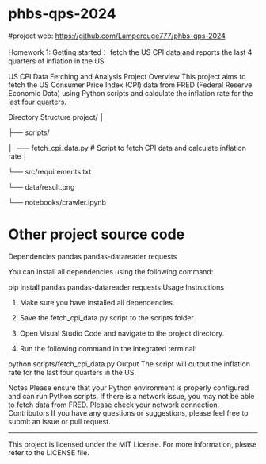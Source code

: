 # phbs-qps-2024

#project web: https://github.com/Lamperouge777/phbs-qps-2024

Homework 1: Getting started： fetch the US CPI data and reports the last 4 quarters of inflation in the US

US CPI Data Fetching and Analysis
Project Overview
This project aims to fetch the US Consumer Price Index (CPI) data from FRED (Federal Reserve Economic Data) using Python scripts and calculate the inflation rate for the last four quarters.

Directory Structure
project/
│

├── scripts/

│   └── fetch_cpi_data.py    # Script to fetch CPI data and calculate inflation rate
│

└── src/requirements.txt

└── data/result.png

└── notebooks/crawler.ipynb

# Other project source code
Dependencies
pandas
pandas-datareader
requests


You can install all dependencies using the following command:

pip install pandas pandas-datareader requests
Usage Instructions
1. Make sure you have installed all dependencies.

2. Save the fetch_cpi_data.py script to the scripts folder.

3. Open Visual Studio Code and navigate to the project directory.

4. Run the following command in the integrated terminal:


python scripts/fetch_cpi_data.py
Output
The script will output the inflation rate for the last four quarters in the US.

Notes
Please ensure that your Python environment is properly configured and can run Python scripts.
If there is a network issue, you may not be able to fetch data from FRED. Please check your network connection.
Contributors
If you have any questions or suggestions, please feel free to submit an issue or pull request.

---

This project is licensed under the MIT License. For more information, please refer to the LICENSE file.

